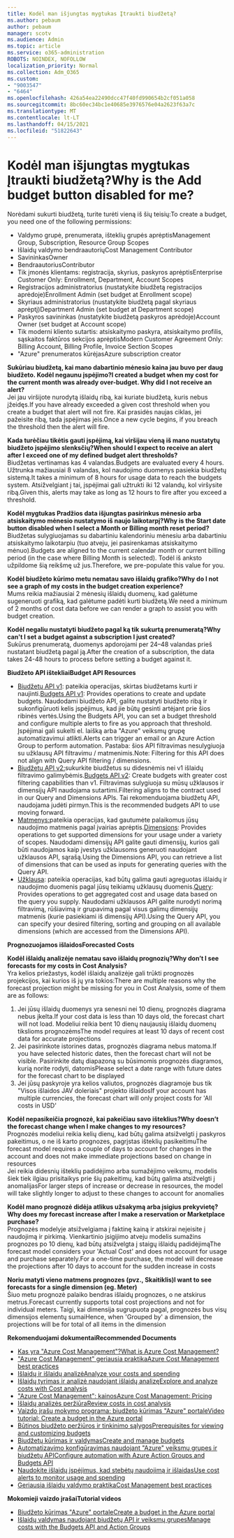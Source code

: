 ```yaml
---
title: Kodėl man išjungtas mygtukas Įtraukti biudžetą?
ms.author: pebaum
author: pebaum
manager: scotv
ms.audience: Admin
ms.topic: article
ms.service: o365-administration
ROBOTS: NOINDEX, NOFOLLOW
localization_priority: Normal
ms.collection: Adm_O365
ms.custom:
- "9003547"
- "6464"
ms.openlocfilehash: 426a54ea22490dcc47f40fd990654b2cf051a058
ms.sourcegitcommit: 8bc60ec34bc1e40685e3976576e04a2623f63a7c
ms.translationtype: MT
ms.contentlocale: lt-LT
ms.lasthandoff: 04/15/2021
ms.locfileid: "51822643"
---
```

# <a name="why-is-the-add-budget-button-disabled-for-me"></a><span data-ttu-id="84798-102">Kodėl man išjungtas mygtukas Įtraukti biudžetą?</span><span class="sxs-lookup"><span data-stu-id="84798-102">Why is the Add budget button disabled for me?</span></span>

<span data-ttu-id="84798-103">Norėdami sukurti biudžetą, turite turėti vieną iš šių teisių:</span><span class="sxs-lookup"><span data-stu-id="84798-103">To create a budget, you need one of the following permissions:</span></span>

- <span data-ttu-id="84798-104">Valdymo grupė, prenumerata, išteklių grupės aprėptis</span><span class="sxs-lookup"><span data-stu-id="84798-104">Management Group, Subscription, Resource Group Scopes</span></span>
- <span data-ttu-id="84798-105">Išlaidų valdymo bendraautorių</span><span class="sxs-lookup"><span data-stu-id="84798-105">Cost Management Contributor</span></span>
- <span data-ttu-id="84798-106">Savininkas</span><span class="sxs-lookup"><span data-stu-id="84798-106">Owner</span></span>
- <span data-ttu-id="84798-107">Bendraautorius</span><span class="sxs-lookup"><span data-stu-id="84798-107">Contributor</span></span>
- <span data-ttu-id="84798-108">Tik įmonės klientams: registracija, skyrius, paskyros aprėptis</span><span class="sxs-lookup"><span data-stu-id="84798-108">Enterprise Customer Only: Enrollment, Department, Account Scopes</span></span>
- <span data-ttu-id="84798-109">Registracijos administratorius (nustatykite biudžetą registracijos aprėdoje)</span><span class="sxs-lookup"><span data-stu-id="84798-109">Enrollment Admin (set budget at Enrollment scope)</span></span>
- <span data-ttu-id="84798-110">Skyriaus administratorius (nustatykite biudžetą pagal skyriaus aprėptį)</span><span class="sxs-lookup"><span data-stu-id="84798-110">Department Admin (set budget at Department scope)</span></span>
- <span data-ttu-id="84798-111">Paskyros savininkas (nustatykite biudžetą paskyros aprėdoje)</span><span class="sxs-lookup"><span data-stu-id="84798-111">Account Owner (set budget at Account scope)</span></span>
- <span data-ttu-id="84798-112">Tik moderni kliento sutartis: atsiskaitymo paskyra, atsiskaitymo profilis, sąskaitos faktūros sekcijos aprėptis</span><span class="sxs-lookup"><span data-stu-id="84798-112">Modern Customer Agreement Only: Billing Account, Billing Profile, Invoice Section Scopes</span></span>
- <span data-ttu-id="84798-113">"Azure" prenumeratos kūrėjas</span><span class="sxs-lookup"><span data-stu-id="84798-113">Azure subscription creator</span></span>

<span data-ttu-id="84798-114">**Sukūriau biudžetą, kai mano dabartinio mėnesio kaina jau buvo per daug biudžeto. Kodėl negaunu įspėjimo?**</span><span class="sxs-lookup"><span data-stu-id="84798-114">**I created a budget when my cost for the current month was already over-budget. Why did I not receive an alert?**</span></span>  
<span data-ttu-id="84798-115">Jei jau viršijote nurodytą išlaidų ribą, kai kuriate biudžetą, kuris nebus įžeidęs.</span><span class="sxs-lookup"><span data-stu-id="84798-115">If you have already exceeded a given cost threshold when you create a budget that alert will not fire.</span></span> <span data-ttu-id="84798-116">Kai prasidės naujas ciklas, jei pažeisite ribą, tada įspėjimas įeis.</span><span class="sxs-lookup"><span data-stu-id="84798-116">Once a new cycle begins, if you breach the threshold then the alert will fire.</span></span>

<span data-ttu-id="84798-117">**Kada turėčiau tikėtis gauti įspėjimą, kai viršijau vieną iš mano nustatytų biudžeto įspėjimo slenksčių?**</span><span class="sxs-lookup"><span data-stu-id="84798-117">**When should I expect to receive an alert after I exceed one of my defined budget alert thresholds?**</span></span>  
<span data-ttu-id="84798-118">Biudžetas vertinamas kas 4 valandas.</span><span class="sxs-lookup"><span data-stu-id="84798-118">Budgets are evaluated every 4 hours.</span></span> <span data-ttu-id="84798-119">Užtrunka mažiausiai 8 valandas, kol naudojimo duomenys pasiekia biudžetų sistemą.</span><span class="sxs-lookup"><span data-stu-id="84798-119">It takes a minimum of 8 hours for usage data to reach the budgets system.</span></span> <span data-ttu-id="84798-120">Atsižvelgiant į tai, įspėjimai gali užtrukti iki 12 valandų, kol viršysite ribą.</span><span class="sxs-lookup"><span data-stu-id="84798-120">Given this, alerts may take as long as 12 hours to fire after you exceed a threshold.</span></span>

<span data-ttu-id="84798-121">**Kodėl mygtukas Pradžios data išjungtas pasirinkus mėnesio arba atsiskaitymo mėnesio nustatymo iš naujo laikotarpį?**</span><span class="sxs-lookup"><span data-stu-id="84798-121">**Why is the Start date button disabled when I select a Month or Billing month reset period?**</span></span>  
<span data-ttu-id="84798-122">Biudžetas sulygiuojamas su dabartiniu kalendoriniu mėnesiu arba dabartiniu atsiskaitymo laikotarpiu (tuo atveju, jei pasirenkamas atsiskaitymo mėnuo).</span><span class="sxs-lookup"><span data-stu-id="84798-122">Budgets are aligned to the current calendar month or current billing period (in the case where Billing Month is selected).</span></span> <span data-ttu-id="84798-123">Todėl iš anksto užpildome šią reikšmę už jus.</span><span class="sxs-lookup"><span data-stu-id="84798-123">Therefore, we pre-populate this value for you.</span></span>

<span data-ttu-id="84798-124">**Kodėl biudžeto kūrimo metu nematau savo išlaidų grafiko?**</span><span class="sxs-lookup"><span data-stu-id="84798-124">**Why do I not see a graph of my costs in the budget creation experience?**</span></span>  
<span data-ttu-id="84798-125">Mums reikia mažiausiai 2 mėnesių išlaidų duomenų, kad galėtume sugeneruoti grafiką, kad galėtume padėti kurti biudžetą.</span><span class="sxs-lookup"><span data-stu-id="84798-125">We need a minimum of 2 months of cost data before we can render a graph to assist you with budget creation.</span></span>

<span data-ttu-id="84798-126">**Kodėl negaliu nustatyti biudžeto pagal ką tik sukurtą prenumeratą?**</span><span class="sxs-lookup"><span data-stu-id="84798-126">**Why can't I set a budget against a subscription I just created?**</span></span>  
<span data-ttu-id="84798-127">Sukūrus prenumeratą, duomenys apdorojami per 24–48 valandas prieš nustatant biudžetą pagal ją.</span><span class="sxs-lookup"><span data-stu-id="84798-127">After the creation of a subscription, the data takes 24-48 hours to process before setting a budget against it.</span></span>

<span data-ttu-id="84798-128">**Biudžeto API ištekliai**</span><span class="sxs-lookup"><span data-stu-id="84798-128">**Budget API Resources**</span></span>

- <span data-ttu-id="84798-129">[Biudžetų API v1](https://docs.microsoft.com/rest/api/consumption/budgets?WT.mc_id=Portal-Microsoft_Azure_Support): pateikia operacijas, skirtas biudžetams kurti ir naujinti.</span><span class="sxs-lookup"><span data-stu-id="84798-129">[Budgets API v1](https://docs.microsoft.com/rest/api/consumption/budgets?WT.mc_id=Portal-Microsoft_Azure_Support): Provides operations to create and update budgets.</span></span> <span data-ttu-id="84798-130">Naudodami biudžeto API, galite nustatyti biudžeto ribą ir sukonfigūruoti kelis įspėjimus, kad jie būtų gesinti artėjant prie šios ribinės vertės.</span><span class="sxs-lookup"><span data-stu-id="84798-130">Using the Budgets API, you can set a budget threshold and configure multiple alerts to fire as you approach that threshold.</span></span> <span data-ttu-id="84798-131">Įspėjimai gali sukelti el. laišką arba "Azure" veiksmų grupę automatizavimui atlikti.</span><span class="sxs-lookup"><span data-stu-id="84798-131">Alerts can trigger an email or an Azure Action Group to perform automation.</span></span> <span data-ttu-id="84798-132">Pastaba: šios API filtravimas nesulygiuoja su užklausų API filtravimu / matmenimis.</span><span class="sxs-lookup"><span data-stu-id="84798-132">Note: Filtering for this API does not align with Query API filtering / dimensions.</span></span>
- <span data-ttu-id="84798-133">[Biudžetų API v2:](https://github.com/Azure/azure-rest-api-specs/blob/master/specification/cost-management/resource-manager/Microsoft.CostManagement/preview/2019-04-01-preview/examples/CreateOrUpdateBudget.json)sukurkite biudžetus su didesnėmis nei v1 išlaidų filtravimo galimybėmis.</span><span class="sxs-lookup"><span data-stu-id="84798-133">[Budgets API v2](https://github.com/Azure/azure-rest-api-specs/blob/master/specification/cost-management/resource-manager/Microsoft.CostManagement/preview/2019-04-01-preview/examples/CreateOrUpdateBudget.json): Create budgets with greater cost filtering capabilities than v1.</span></span> <span data-ttu-id="84798-134">Filtravimas sulygiuoja su mūsų užklausos ir dimensijų API naudojama sutartimi.</span><span class="sxs-lookup"><span data-stu-id="84798-134">Filtering aligns to the contract used in our Query and Dimensions APIs.</span></span> <span data-ttu-id="84798-135">Tai rekomenduojama biudžetų API, naudojama judėti pirmyn.</span><span class="sxs-lookup"><span data-stu-id="84798-135">This is the recommended budgets API to use moving forward.</span></span>
- <span data-ttu-id="84798-136">[Matmenys:](https://docs.microsoft.com/rest/api/cost-management/dimensions?WT.mc_id=Portal-Microsoft_Azure_Support)pateikia operacijas, kad gautumėte palaikomus jūsų naudojimo matmenis pagal įvairias aprėptis.</span><span class="sxs-lookup"><span data-stu-id="84798-136">[Dimensions](https://docs.microsoft.com/rest/api/cost-management/dimensions?WT.mc_id=Portal-Microsoft_Azure_Support): Provides operations to get supported dimensions for your usage under a variety of scopes.</span></span> <span data-ttu-id="84798-137">Naudodami dimensijų API galite gauti dimensijų, kurios gali būti naudojamos kaip įvestys užklausoms generuoti naudojant užklausos API, sąrašą.</span><span class="sxs-lookup"><span data-stu-id="84798-137">Using the Dimensions API, you can retrieve a list of dimensions that can be used as inputs for generating queries with the Query API.</span></span>
- <span data-ttu-id="84798-138">[Užklausa](https://docs.microsoft.com/rest/api/cost-management/query?WT.mc_id=Portal-Microsoft_Azure_Support): pateikia operacijas, kad būtų galima gauti agreguotas išlaidų ir naudojimo duomenis pagal jūsų teikiamų užklausų duomenis.</span><span class="sxs-lookup"><span data-stu-id="84798-138">[Query](https://docs.microsoft.com/rest/api/cost-management/query?WT.mc_id=Portal-Microsoft_Azure_Support): Provides operations to get aggregated cost and usage data based on the query you supply.</span></span> <span data-ttu-id="84798-139">Naudodami užklausos API galite nurodyti norimą filtravimą, rūšiavimą ir grupavimą pagal visus galimų dimensijų matmenis (kurie pasiekiami iš dimensijų API).</span><span class="sxs-lookup"><span data-stu-id="84798-139">Using the Query API, you can specify your desired filtering, sorting and grouping on all available dimensions (which are accessed from the Dimensions API).</span></span>

<span data-ttu-id="84798-140">**Prognozuojamos išlaidos**</span><span class="sxs-lookup"><span data-stu-id="84798-140">**Forecasted Costs**</span></span>

<span data-ttu-id="84798-141">**Kodėl išlaidų analizėje nematau savo išlaidų prognozių?**</span><span class="sxs-lookup"><span data-stu-id="84798-141">**Why don’t I see forecasts for my costs in Cost Analysis?**</span></span>  
<span data-ttu-id="84798-142">Yra kelios priežastys, kodėl išlaidų analizėje gali trūkti prognozės projekcijos, kai kurios iš jų yra tokios:</span><span class="sxs-lookup"><span data-stu-id="84798-142">There are multiple reasons why the forecast projection might be missing for you in Cost Analysis, some of them are as follows:</span></span>

1. <span data-ttu-id="84798-143">Jei jūsų išlaidų duomenys yra senesni nei 10 dienų, prognozės diagrama nebus įkelta.</span><span class="sxs-lookup"><span data-stu-id="84798-143">If your cost data is less than 10 days old, the forecast chart will not load.</span></span> <span data-ttu-id="84798-144">Modeliui reikia bent 10 dienų naujausių išlaidų duomenų tikslioms prognozėms</span><span class="sxs-lookup"><span data-stu-id="84798-144">The model requires at least 10 days of recent cost data for accurate projections</span></span>
2. <span data-ttu-id="84798-145">Jei pasirinkote istorines datas, prognozės diagrama nebus matoma.</span><span class="sxs-lookup"><span data-stu-id="84798-145">If you have selected historic dates, then the forecast chart will not be visible.</span></span> <span data-ttu-id="84798-146">Pasirinkite datų diapazoną su būsimomis prognozės diagramos, kurią norite rodyti, datomis</span><span class="sxs-lookup"><span data-stu-id="84798-146">Please select a date range with future dates for the forecast chart to be displayed</span></span>
3. <span data-ttu-id="84798-147">Jei jūsų paskyroje yra kelios valiutos, prognozės diagramoje bus tik "Visos išlaidos JAV doleriais" projekto išlaidos</span><span class="sxs-lookup"><span data-stu-id="84798-147">If your account has multiple currencies, the forecast chart will only project costs for 'All costs in USD'</span></span>

<span data-ttu-id="84798-148">**Kodėl nepasikeičia prognozė, kai pakeičiau savo išteklius?**</span><span class="sxs-lookup"><span data-stu-id="84798-148">**Why doesn’t the forecast change when I make changes to my resources?**</span></span>  
<span data-ttu-id="84798-149">Prognozės modeliui reikia kelių dienų, kad būtų galima atsižvelgti į paskyros pakeitimus, o ne iš karto prognozes, pagrįstas išteklių pasikeitimu</span><span class="sxs-lookup"><span data-stu-id="84798-149">The forecast model requires a couple of days to account for changes in the account and does not make immediate projections based on change in resources</span></span>  
<span data-ttu-id="84798-150">Jei reikia didesnių išteklių padidėjimo arba sumažėjimo veiksmų, modelis šiek tiek ilgiau prisitaikys prie šių pakeitimų, kad būtų galima atsižvelgti į anomalijas</span><span class="sxs-lookup"><span data-stu-id="84798-150">For larger steps of increase or decrease in resources, the model will take slightly longer to adjust to these changes to account for anomalies</span></span>

<span data-ttu-id="84798-151">**Kodėl mano prognozė didėja atlikus užsakymą arba įsigius prekyvietę?**</span><span class="sxs-lookup"><span data-stu-id="84798-151">**Why does my forecast increase after I make a reservation or Marketplace purchase?**</span></span>  
<span data-ttu-id="84798-152">Prognozės modelyje atsižvelgiama į faktinę kainą ir atskirai neįeisite į naudojimą ir pirkimą. Vienkartinio įsigijimo atveju modelis sumažins prognozes po 10 dienų, kad būtų atsižvelgta į staigų išlaidų padidėjimą</span><span class="sxs-lookup"><span data-stu-id="84798-152">The forecast model considers your 'Actual Cost' and does not account for usage and purchase separately.For a one-time purchase, the model will decrease the projections after 10 days to account for the sudden increase in costs</span></span>

<span data-ttu-id="84798-153">**Noriu matyti vieno matmens prognozes (pvz., Skaitiklis)**</span><span class="sxs-lookup"><span data-stu-id="84798-153">**I want to see forecasts for a single dimension (eg. Meter)**</span></span>  
<span data-ttu-id="84798-154">Šiuo metu prognozė palaiko bendras išlaidų prognozes, o ne atskirus metrus.</span><span class="sxs-lookup"><span data-stu-id="84798-154">Forecast currently supports total cost projections and not for individual meters.</span></span> <span data-ttu-id="84798-155">Taigi, kai dimensija sugrupuota pagal, prognozės bus visų dimensijos elementų sumai</span><span class="sxs-lookup"><span data-stu-id="84798-155">Hence, when 'Grouped by' a dimension, the projections will be for total of all items in the dimension</span></span>

<span data-ttu-id="84798-156">**Rekomenduojami dokumentai**</span><span class="sxs-lookup"><span data-stu-id="84798-156">**Recommended Documents**</span></span>

- [<span data-ttu-id="84798-157">Kas yra "Azure Cost Management"?</span><span class="sxs-lookup"><span data-stu-id="84798-157">What is Azure Cost Management?</span></span>](https://docs.microsoft.com/azure/cost-management/overview-cost-mgt?WT.mc_id=Portal-Microsoft_Azure_Support)
- [<span data-ttu-id="84798-158">"Azure Cost Management" geriausia praktika</span><span class="sxs-lookup"><span data-stu-id="84798-158">Azure Cost Management best practices</span></span>](https://docs.microsoft.com/azure/cost-management/cost-mgt-best-practices?WT.mc_id=Portal-Microsoft_Azure_Support)
- [<span data-ttu-id="84798-159">Išlaidų ir išlaidų analizė</span><span class="sxs-lookup"><span data-stu-id="84798-159">Analyze your costs and spending</span></span>](https://docs.microsoft.com/azure/cost-management/quick-acm-cost-analysis?WT.mc_id=Portal-Microsoft_Azure_Support)
- [<span data-ttu-id="84798-160">Išlaidų tyrimas ir analizė naudojant išlaidų analizę</span><span class="sxs-lookup"><span data-stu-id="84798-160">Explore and analyze costs with Cost analysis</span></span>](https://docs.microsoft.com/azure/cost-management/quick-acm-cost-analysis?WT.mc_id=Portal-Microsoft_Azure_Support)
- [<span data-ttu-id="84798-161">"Azure Cost Management": kainos</span><span class="sxs-lookup"><span data-stu-id="84798-161">Azure Cost Management: Pricing</span></span>](https://azure.microsoft.com/services/cost-management/#pricing)
- [<span data-ttu-id="84798-162">Išlaidų analizės peržiūra</span><span class="sxs-lookup"><span data-stu-id="84798-162">Review costs in cost analysis</span></span>](https://docs.microsoft.com/azure/cost-management-billing/costs/quick-acm-cost-analysis?WT.mc_id=Portal-Microsoft_Azure_Support#review-costs-in-cost-analysis)
- [<span data-ttu-id="84798-163">Vaizdo įrašų mokymo programa: biudžeto kūrimas "Azure" portale</span><span class="sxs-lookup"><span data-stu-id="84798-163">Video tutorial: Create a budget in the Azure portal</span></span>](https://www.youtube.com/watch?v=ExIVG_Gr45A&t=4s)
- [<span data-ttu-id="84798-164">Būtinos biudžeto peržiūros ir tinkinimo sąlygos</span><span class="sxs-lookup"><span data-stu-id="84798-164">Prerequisites for viewing and customizing budgets</span></span>](https://docs.microsoft.com/azure/cost-management-billing/costs/tutorial-acm-create-budgets?WT.mc_id=Portal-Microsoft_Azure_Support#prerequisites)
- [<span data-ttu-id="84798-165">Biudžetų kūrimas ir valdymas</span><span class="sxs-lookup"><span data-stu-id="84798-165">Create and manage budgets</span></span>](https://docs.microsoft.com/azure/cost-management-billing/costs/tutorial-acm-create-budgets?WT.mc_id=Portal-Microsoft_Azure_Support#create-a-budget-in-the-azure-portal)
- [<span data-ttu-id="84798-166">Automatizavimo konfigūravimas naudojant "Azure" veiksmų grupes ir biudžetų API</span><span class="sxs-lookup"><span data-stu-id="84798-166">Configure automation with Azure Action Groups and Budgets API</span></span>](https://docs.microsoft.com/azure/cost-management/tutorial-acm-create-budgets?WT.mc_id=Portal-Microsoft_Azure_Support#trigger-an-action-group)
- [<span data-ttu-id="84798-167">Naudokite išlaidų įspėjimus, kad stebėtų naudojimą ir išlaidas</span><span class="sxs-lookup"><span data-stu-id="84798-167">Use cost alerts to monitor usage and spending</span></span>](https://docs.microsoft.com/azure/cost-management/cost-mgt-alerts-monitor-usage-spending?WT.mc_id=Portal-Microsoft_Azure_Support)
- [<span data-ttu-id="84798-168">Geriausia išlaidų valdymo praktika</span><span class="sxs-lookup"><span data-stu-id="84798-168">Cost Management best practices</span></span>](https://docs.microsoft.com/azure/cost-management/cost-mgt-best-practices?WT.mc_id=Portal-Microsoft_Azure_Support)  

<span data-ttu-id="84798-169">**Mokomieji vaizdo įrašai**</span><span class="sxs-lookup"><span data-stu-id="84798-169">**Tutorial videos**</span></span>

- [<span data-ttu-id="84798-170">Biudžeto kūrimas "Azure" portale</span><span class="sxs-lookup"><span data-stu-id="84798-170">Create a budget in the Azure portal</span></span>](https://go.microsoft.com/fwlink/?linkid=2146761)
- [<span data-ttu-id="84798-171">Išlaidų valdymas naudojant biudžetų API ir veiksmų grupes</span><span class="sxs-lookup"><span data-stu-id="84798-171">Manage costs with the Budgets API and Action Groups</span></span>](https://go.microsoft.com/fwlink/?linkid=2147038)